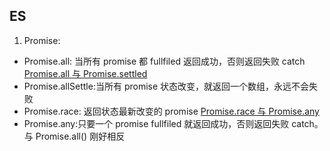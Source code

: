 <!--
 * @Author: TerryMin
 * @Date: 2023-01-10 13:49:36
 * @LastEditors: TerryMin
 * @LastEditTime: 2023-01-10 13:51:27
 * @Description: file not
-->

## ES

1. Promise:

- Promise.all: 当所有 promise 都 fullfiled 返回成功，否则返回失败 catch [Promise.all 与 Promise.settled](https://cloud.tencent.com/developer/article/1730975)
- Promise.allSettle:当所有 promise 状态改变，就返回一个数组，永远不会失败
- Promise.race: 返回状态最新改变的 promise [Promise.race 与 Promise.any](https://www.php.cn/js-tutorial-466802.html)
- Promise.any:只要一个 promise fullfiled 就返回成功，否则返回失败 catch。 与 Promise.all() 刚好相反

